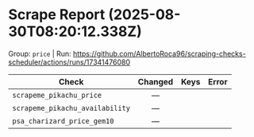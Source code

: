 # Scrape Report (2025-08-30T08:20:12.338Z)

Group: `price`  |  Run: https://github.com/AlbertoRoca96/scraping-checks-scheduler/actions/runs/17341476080

| Check | Changed | Keys | Error |
|---|:---:|:--|:--|
| `scrapeme_pikachu_price` | — |  |  |
| `scrapeme_pikachu_availability` | — |  |  |
| `psa_charizard_price_gem10` | — |  |  |
